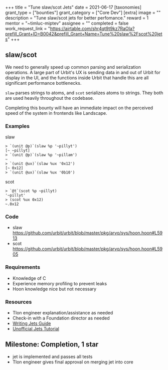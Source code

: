 +++
title = "Tune slaw/scot Jets"
date = 2021-06-17
[taxonomies]
grant_type = ["bounties"]
grant_category = ["Core Dev"]
[extra]
image = ""
description = "Tune slaw/scot jets for better perfomance."
reward = 1
mentor = "~timluc-miptev"
assignee = ""
completed = false
work_request_link = "https://airtable.com/shr4qt9t9kz7RaOIa?prefill_Grant+ID=B0042&prefill_Grant+Name=Tune%20slaw%2Fscot%20jets"
+++

## slaw/scot

We need to generally speed up common parsing and serialization operations. A large part of Urbit's UX is sending data in and out of Urbit for display in the UI, and the functions inside Urbit that handle this are all significant performance bottlenecks.

`slaw` parses strings to atoms, and `scot` serializes atoms to strings. They both are used heavily throughout the codebase.

Completing this bounty will have an immediate impact on the perceived speed of the system in frontends like Landscape.

### Examples
slaw
```
> `(unit @p)`(slaw %p '~pillyt')
[~ ~pillyt]
> `(unit @p)`(slaw %p '~pillam')
~
> `(unit @ux)`(slaw %ux '0x12')
[~ 0x12]
> `(unit @ux)`(slaw %ux '0b10')
```

scot
```
> `@t`(scot %p ~pillyt)
'~pillyt'
> (scot %ux 0x12)
~.0x12
```

### Code

* slaw https://github.com/urbit/urbit/blob/master/pkg/arvo/sys/hoon.hoon#L5913
* scot https://github.com/urbit/urbit/blob/master/pkg/arvo/sys/hoon.hoon#L5905

### Requirements

* Knowledge of C
* Experience memory profiling to prevent leaks
* Hoon knowledge nice but not necessary

### Resources

* Tlon engineer explanation/assistance as needed
* Check-in with a Foundation director as needed
* [Writing Jets Guide](https://urbit.org/docs/vere/jetting/)
* [Unofficial Jets Tutorial](https://gist.github.com/sigilante/3f9d13423a48a3d71041c938691d1f33)

## Milestone: Completion, 1 star
- jet is implemented and passes all tests
- Tlon engineer gives final approval on merging jet into core
